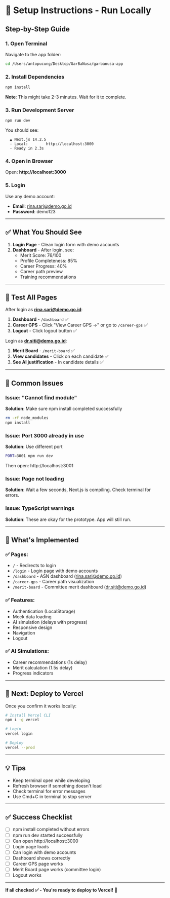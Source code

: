 # 🚀 Setup Instructions - Run Locally

## Step-by-Step Guide

### 1. Open Terminal

Navigate to the app folder:
```bash
cd /Users/antopucung/Desktop/GarBaNusa/garbanusa-app
```

### 2. Install Dependencies

```bash
npm install
```

**Note**: This might take 2-3 minutes. Wait for it to complete.

### 3. Run Development Server

```bash
npm run dev
```

You should see:
```
  ▲ Next.js 14.2.5
  - Local:        http://localhost:3000
  - Ready in 2.3s
```

### 4. Open in Browser

Open: **http://localhost:3000**

### 5. Login

Use any demo account:
- **Email**: rina.sari@demo.go.id
- **Password**: demo123

---

## ✅ What You Should See

1. **Login Page** - Clean login form with demo accounts
2. **Dashboard** - After login, see:
   - Merit Score: 76/100
   - Profile Completeness: 85%
   - Career Progress: 40%
   - Career path preview
   - Training recommendations

---

## 🧪 Test All Pages

After login as **rina.sari@demo.go.id**:

1. **Dashboard** - `/dashboard` ✅
2. **Career GPS** - Click "View Career GPS →" or go to `/career-gps` ✅
3. **Logout** - Click logout button ✅

Login as **dr.siti@demo.go.id**:
1. **Merit Board** - `/merit-board` ✅
2. **View candidates** - Click on each candidate ✅
3. **See AI justification** - In candidate details ✅

---

## 🐛 Common Issues

### Issue: "Cannot find module"
**Solution**: Make sure npm install completed successfully
```bash
rm -rf node_modules
npm install
```

### Issue: Port 3000 already in use
**Solution**: Use different port
```bash
PORT=3001 npm run dev
```
Then open: http://localhost:3001

### Issue: Page not loading
**Solution**: Wait a few seconds, Next.js is compiling. Check terminal for errors.

### Issue: TypeScript warnings
**Solution**: These are okay for the prototype. App will still run.

---

## 📁 What's Implemented

### ✅ Pages:
- `/` - Redirects to login
- `/login` - Login page with demo accounts
- `/dashboard` - ASN dashboard (rina.sari@demo.go.id)
- `/career-gps` - Career path visualization
- `/merit-board` - Committee merit dashboard (dr.siti@demo.go.id)

### ✅ Features:
- Authentication (LocalStorage)
- Mock data loading
- AI simulation (delays with progress)
- Responsive design
- Navigation
- Logout

### ✅ AI Simulations:
- Career recommendations (1s delay)
- Merit calculation (1.5s delay)
- Progress indicators

---

## 🎯 Next: Deploy to Vercel

Once you confirm it works locally:

```bash
# Install Vercel CLI
npm i -g vercel

# Login
vercel login

# Deploy
vercel --prod
```

---

## 💡 Tips

- Keep terminal open while developing
- Refresh browser if something doesn't load
- Check terminal for error messages
- Use Cmd+C in terminal to stop server

---

## ✅ Success Checklist

- [ ] npm install completed without errors
- [ ] npm run dev started successfully
- [ ] Can open http://localhost:3000
- [ ] Login page loads
- [ ] Can login with demo accounts
- [ ] Dashboard shows correctly
- [ ] Career GPS page works
- [ ] Merit Board page works (committee login)
- [ ] Logout works

---

**If all checked ✅ - You're ready to deploy to Vercel!** 🎉
